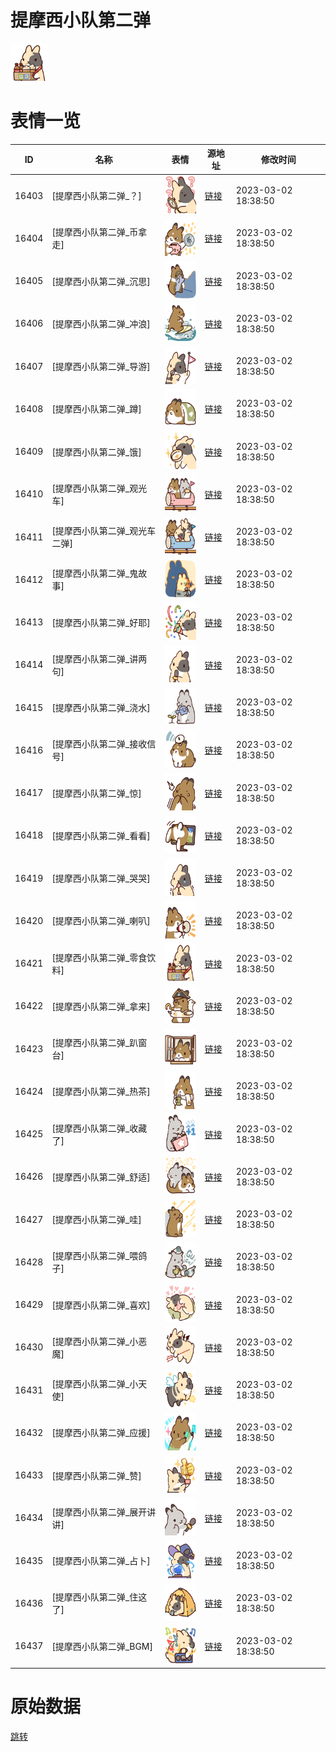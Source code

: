 # 提摩西小队第二弹

<img src="./cover.png" height="60" alt="cover" />

# 表情一览

|ID|名称|表情|源地址|修改时间|
|----|----|----|----|----|
|16403|[提摩西小队第二弹_？]|<img src="./pic/016403_%5B提摩西小队第二弹_？%5D.png" height="60" alt="？"/>|[链接](https://i0.hdslb.com/bfs/emote/296e1bdd521cdc305cfca97cb4609cd6aff70e88.png)|2023-03-02 18:38:50|
|16404|[提摩西小队第二弹_币拿走]|<img src="./pic/016404_%5B提摩西小队第二弹_币拿走%5D.png" height="60" alt="币拿走"/>|[链接](https://i0.hdslb.com/bfs/emote/3450ee705e8b9362d0cbcfdde20f8849d778df01.png)|2023-03-02 18:38:50|
|16405|[提摩西小队第二弹_沉思]|<img src="./pic/016405_%5B提摩西小队第二弹_沉思%5D.png" height="60" alt="沉思"/>|[链接](https://i0.hdslb.com/bfs/emote/b9a60cb6ca54b434a124b41658f7bedc3526f3ba.png)|2023-03-02 18:38:50|
|16406|[提摩西小队第二弹_冲浪]|<img src="./pic/016406_%5B提摩西小队第二弹_冲浪%5D.png" height="60" alt="冲浪"/>|[链接](https://i0.hdslb.com/bfs/emote/64e1c8ebdf66f5a1d3d71e6e3c36e73032a75487.png)|2023-03-02 18:38:50|
|16407|[提摩西小队第二弹_导游]|<img src="./pic/016407_%5B提摩西小队第二弹_导游%5D.png" height="60" alt="导游"/>|[链接](https://i0.hdslb.com/bfs/emote/f1ee60fc7b05e88bb67947e2a0209d84ecd03c22.png)|2023-03-02 18:38:50|
|16408|[提摩西小队第二弹_蹲]|<img src="./pic/016408_%5B提摩西小队第二弹_蹲%5D.png" height="60" alt="蹲"/>|[链接](https://i0.hdslb.com/bfs/emote/0cb889d2eeafc9067e5948422de281c13e7f65ee.png)|2023-03-02 18:38:50|
|16409|[提摩西小队第二弹_饿]|<img src="./pic/016409_%5B提摩西小队第二弹_饿%5D.png" height="60" alt="饿"/>|[链接](https://i0.hdslb.com/bfs/emote/b74a1e96368d8465d00c1976e9b712ad72b86a20.png)|2023-03-02 18:38:50|
|16410|[提摩西小队第二弹_观光车]|<img src="./pic/016410_%5B提摩西小队第二弹_观光车%5D.png" height="60" alt="观光车"/>|[链接](https://i0.hdslb.com/bfs/emote/ab001fd461f042e3b94e2c85d5f881025606720f.png)|2023-03-02 18:38:50|
|16411|[提摩西小队第二弹_观光车二弹]|<img src="./pic/016411_%5B提摩西小队第二弹_观光车二弹%5D.png" height="60" alt="观光车二弹"/>|[链接](https://i0.hdslb.com/bfs/emote/6adc3c3c7aa19e431879835c9ce4f56327fa9683.png)|2023-03-02 18:38:50|
|16412|[提摩西小队第二弹_鬼故事]|<img src="./pic/016412_%5B提摩西小队第二弹_鬼故事%5D.png" height="60" alt="鬼故事"/>|[链接](https://i0.hdslb.com/bfs/emote/cd5aa3abf8992f8c90477c32b0c5d570ea9b2287.png)|2023-03-02 18:38:50|
|16413|[提摩西小队第二弹_好耶]|<img src="./pic/016413_%5B提摩西小队第二弹_好耶%5D.png" height="60" alt="好耶"/>|[链接](https://i0.hdslb.com/bfs/emote/48177a0169fd5f3be55a1440832446d42546dec4.png)|2023-03-02 18:38:50|
|16414|[提摩西小队第二弹_讲两句]|<img src="./pic/016414_%5B提摩西小队第二弹_讲两句%5D.png" height="60" alt="讲两句"/>|[链接](https://i0.hdslb.com/bfs/emote/2607ffa385618abee320ac375e45dc760ceb6e4b.png)|2023-03-02 18:38:50|
|16415|[提摩西小队第二弹_浇水]|<img src="./pic/016415_%5B提摩西小队第二弹_浇水%5D.png" height="60" alt="浇水"/>|[链接](https://i0.hdslb.com/bfs/emote/9bd01003004c4b02a7428d29e6782fd225eacb4b.png)|2023-03-02 18:38:50|
|16416|[提摩西小队第二弹_接收信号]|<img src="./pic/016416_%5B提摩西小队第二弹_接收信号%5D.png" height="60" alt="接收信号"/>|[链接](https://i0.hdslb.com/bfs/emote/178eeeecde8918e017a41fbb64dd06aea87d3b3e.png)|2023-03-02 18:38:50|
|16417|[提摩西小队第二弹_惊]|<img src="./pic/016417_%5B提摩西小队第二弹_惊%5D.png" height="60" alt="惊"/>|[链接](https://i0.hdslb.com/bfs/emote/e34dc4344d6a3ff2a8e458c1c21a122875acbd54.png)|2023-03-02 18:38:50|
|16418|[提摩西小队第二弹_看看]|<img src="./pic/016418_%5B提摩西小队第二弹_看看%5D.png" height="60" alt="看看"/>|[链接](https://i0.hdslb.com/bfs/emote/569bd74ca7705dec92e1583fdd02da746cac30b1.png)|2023-03-02 18:38:50|
|16419|[提摩西小队第二弹_哭哭]|<img src="./pic/016419_%5B提摩西小队第二弹_哭哭%5D.png" height="60" alt="哭哭"/>|[链接](https://i0.hdslb.com/bfs/emote/47ae9028df56673184154b7cfe673ac9e6de0103.png)|2023-03-02 18:38:50|
|16420|[提摩西小队第二弹_喇叭]|<img src="./pic/016420_%5B提摩西小队第二弹_喇叭%5D.png" height="60" alt="喇叭"/>|[链接](https://i0.hdslb.com/bfs/emote/573d3f086266c07a8b5acc0396ddf6080d54d5c5.png)|2023-03-02 18:38:50|
|16421|[提摩西小队第二弹_零食饮料]|<img src="./pic/016421_%5B提摩西小队第二弹_零食饮料%5D.png" height="60" alt="零食饮料"/>|[链接](https://i0.hdslb.com/bfs/emote/dd24e22a53c5e6ddda4b1e2bc28f86bafffa31d2.png)|2023-03-02 18:38:50|
|16422|[提摩西小队第二弹_拿来]|<img src="./pic/016422_%5B提摩西小队第二弹_拿来%5D.png" height="60" alt="拿来"/>|[链接](https://i0.hdslb.com/bfs/emote/deef6752df9dd0ada1fc6397603c7c74af0638c9.png)|2023-03-02 18:38:50|
|16423|[提摩西小队第二弹_趴窗台]|<img src="./pic/016423_%5B提摩西小队第二弹_趴窗台%5D.png" height="60" alt="趴窗台"/>|[链接](https://i0.hdslb.com/bfs/emote/533957781b19bcf9d5969924cd970dabdc1a0bdc.png)|2023-03-02 18:38:50|
|16424|[提摩西小队第二弹_热茶]|<img src="./pic/016424_%5B提摩西小队第二弹_热茶%5D.png" height="60" alt="热茶"/>|[链接](https://i0.hdslb.com/bfs/emote/012820476017068ea9143f86d6d566f573855f42.png)|2023-03-02 18:38:50|
|16425|[提摩西小队第二弹_收藏了]|<img src="./pic/016425_%5B提摩西小队第二弹_收藏了%5D.png" height="60" alt="收藏了"/>|[链接](https://i0.hdslb.com/bfs/emote/0ff941d967d3809b824cd4aa4f5a77852160314a.png)|2023-03-02 18:38:50|
|16426|[提摩西小队第二弹_舒适]|<img src="./pic/016426_%5B提摩西小队第二弹_舒适%5D.png" height="60" alt="舒适"/>|[链接](https://i0.hdslb.com/bfs/emote/728991ecee21cb1fc54ef3616804c164c7f09717.png)|2023-03-02 18:38:50|
|16427|[提摩西小队第二弹_哇]|<img src="./pic/016427_%5B提摩西小队第二弹_哇%5D.png" height="60" alt="哇"/>|[链接](https://i0.hdslb.com/bfs/emote/9ee9d380b1b427e547d43803be1ad3ba5756c341.png)|2023-03-02 18:38:50|
|16428|[提摩西小队第二弹_喂鸽子]|<img src="./pic/016428_%5B提摩西小队第二弹_喂鸽子%5D.png" height="60" alt="喂鸽子"/>|[链接](https://i0.hdslb.com/bfs/emote/96fecc9d4fc59045444a66607ebc4034361314c9.png)|2023-03-02 18:38:50|
|16429|[提摩西小队第二弹_喜欢]|<img src="./pic/016429_%5B提摩西小队第二弹_喜欢%5D.png" height="60" alt="喜欢"/>|[链接](https://i0.hdslb.com/bfs/emote/1983eec46517e9677a3888c202558676a7978b81.png)|2023-03-02 18:38:50|
|16430|[提摩西小队第二弹_小恶魔]|<img src="./pic/016430_%5B提摩西小队第二弹_小恶魔%5D.png" height="60" alt="小恶魔"/>|[链接](https://i0.hdslb.com/bfs/emote/e2bdd767ae16470644a68be9c5fc1c4868d5a71b.png)|2023-03-02 18:38:50|
|16431|[提摩西小队第二弹_小天使]|<img src="./pic/016431_%5B提摩西小队第二弹_小天使%5D.png" height="60" alt="小天使"/>|[链接](https://i0.hdslb.com/bfs/emote/15274fa01de347adca6e4df6794062f3af250dab.png)|2023-03-02 18:38:50|
|16432|[提摩西小队第二弹_应援]|<img src="./pic/016432_%5B提摩西小队第二弹_应援%5D.png" height="60" alt="应援"/>|[链接](https://i0.hdslb.com/bfs/emote/3d0790658daa8fa0e905c8e1417f1e773e891735.png)|2023-03-02 18:38:50|
|16433|[提摩西小队第二弹_赞]|<img src="./pic/016433_%5B提摩西小队第二弹_赞%5D.png" height="60" alt="赞"/>|[链接](https://i0.hdslb.com/bfs/emote/ed4609bf8f50a4c384200ee9e34b7046c36ab2ac.png)|2023-03-02 18:38:50|
|16434|[提摩西小队第二弹_展开讲讲]|<img src="./pic/016434_%5B提摩西小队第二弹_展开讲讲%5D.png" height="60" alt="展开讲讲"/>|[链接](https://i0.hdslb.com/bfs/emote/ea913434f6ef19f3319cf19c88d39dae399d9816.png)|2023-03-02 18:38:50|
|16435|[提摩西小队第二弹_占卜]|<img src="./pic/016435_%5B提摩西小队第二弹_占卜%5D.png" height="60" alt="占卜"/>|[链接](https://i0.hdslb.com/bfs/emote/c941b2997572d8274daa4385bba13c1a4b427060.png)|2023-03-02 18:38:50|
|16436|[提摩西小队第二弹_住这了]|<img src="./pic/016436_%5B提摩西小队第二弹_住这了%5D.png" height="60" alt="住这了"/>|[链接](https://i0.hdslb.com/bfs/emote/a29fc0c814c15be8c77a938a249882fc238bd425.png)|2023-03-02 18:38:50|
|16437|[提摩西小队第二弹_BGM]|<img src="./pic/016437_%5B提摩西小队第二弹_BGM%5D.png" height="60" alt="BGM"/>|[链接](https://i0.hdslb.com/bfs/emote/82c3bd675678d6dad20a1b463b79643b09799a30.png)|2023-03-02 18:38:50|

# 原始数据

[跳转](./raw.json)

